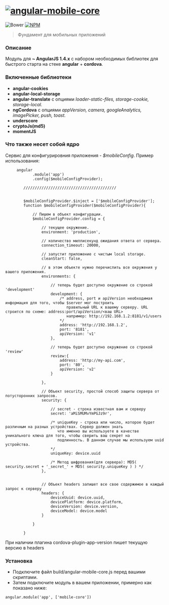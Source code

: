 # [![angular-mobile-core](https://raw.githubusercontent.com/wipon/angular-mobile-core/master/logo.png)](http://wipon.github.io/angular-mobile-core)
![Bower](https://img.shields.io/bower/v/angular-mobile-core.svg) [![NPM](https://img.shields.io/npm/v/angular-mobile-core.svg)](https://www.npmjs.com/package/angular-mobile-core)
> Фундамент для мобильных приложений

### Описание
Модуль для **~ AngularJS 1.4.x** с набором необходимых библиотек для быстрого старта на стеке **angular** + **cordova**.

### Включенные библиотеки
- **angular-cookies**
- **angular-local-storage**
- **angular-translate** с опциями *loader-static-files, storage-cookie, storage-local.*
- **ngCordova** с опциями *appVersion, camera, googleAnalytics, imagePicker, push, toast.*
- **underscore**
- **cryptoJs(md5)**
- **momentJS**

### Что также несет собой ядро
Сервис для конфигурировния приложения - *$mobileConfig*.
Пример использования:
```
     angular
            .module('app')
            .config($mobileConfigProvider);
    
        /////////////////////////////////////////
    
    
        $mobileConfigProvider.$inject = ['$mobileConfigProvider'];
        function $mobileConfigProvider($mobileConfigProvider){
    
            // Пишем в объект конфигурации.
            $mobileConfigProvider.config = {
            
                // текущее окружение.
                environment: 'production',
    
                // количество миллисекунд ожидания ответа от сервера.
                connection_timeout: 20000,
    
                // запустит приложение с чистым local storage.
                cleanStart: false,
    
                // в этом объекте нужно перечислить все окружения у вашего приложения.
                environments: {
                    
                    // теперь будет доступно окружение со строкой 'development'
                    development: {
                        /* address, port и apiVersion необходимая информация для того, чтобы $server мог построить
                           правильный URL к вашему серверу. URL строится по схеме: address:port/apiVersion/<ваш URL>
                           например: http://192.168.1.2:8181/v1/users
                        */
                        address: 'http://192.168.1.2',
                        port: '8181',
                        apiVersion: 'v1'
                    },
                    
                    // теперь будет доступно окружение со строкой 'review'
                    review:{
                        address: 'http://my-api.com',
                        port: '80',
                        apiVersion: 'v2'
                    }
    
                },
                
                // Объект security, простой способ защиты сервера от потусторонних запросов.
                security: {
                
                    // secret - строка известная вам и серверу
                    secret: 'aMiSMUMvYmPGJz9r',
                    
                    /* uniqueKey - строка или число, которое будет различным на разных устройствах. Cервер должен знать
                       что именно вы используете в качестве уникального ключа для того, чтобы сверить ваш секрет на 
                       подлинность. В данном случае мы используем uuid устройства.
                    */
                    uniqueKey: device.uuid
                    
                    /* Метод шифрования(для сервера): MD5( security.secret + '_secret_' + MD5( security.uniqueKey ) ) */
                },
                
                
                // Объект headers запишет все свое содержимое в каждый запрос к серверу
                headers: {
                    deviceUuid: device.uuid,
                    devicePlatform: device.platform,
                    deviceVersion: device.version,
                    deviceModel: device.model
                }
    
            }
    
        }
```



При наличии плагина cordova-plugin-app-version пишет текущую версию в headers

### Установка
- Подключите файл build/angular-mobile-core.js перед вашими скриптами.
- Затем подключите модуль в вашем приложении, примерно как показано ниже:
```
angular.module('app', ['mobile-core'])
```
